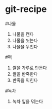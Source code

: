 # git-recipe

#나물

1) 나물을 캔다
2) 나물을 씻는다
3) 나물을 무친다

#떡

1) 쌀을 가루로 만든다
2) 쌀을 반죽한다
3) 반죽을 익힌다

#녹차

1) 녹차 잎을 덖는다


